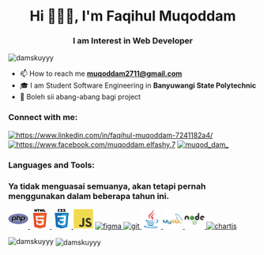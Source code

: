 <h1 align="center">Hi 👋👋👋, I'm Faqihul Muqoddam</h1>
<h3 align="center">I am Interest in Web Developer</h3>

<p align="left"> <img src="https://komarev.com/ghpvc/?username=damskuyyy&label=Profile%20views&color=0e75b6&style=flat" alt="damskuyyy" /> </p>

- 📫 How to reach me **muqoddam2711@gmail.com**
- 🎓 I am Student Software Engineering in **Banyuwangi State Polytechnic**
- 🌱 Boleh sii abang-abang bagi project

<h3 align="left">Connect with me:</h3>
<p align="left">
<a href="https://linkedin.com/in/https://www.linkedin.com/in/faqihul-muqoddam-7241182a4/" target="blank"><img align="center" src="https://raw.githubusercontent.com/rahuldkjain/github-profile-readme-generator/master/src/images/icons/Social/linked-in-alt.svg" alt="https://www.linkedin.com/in/faqihul-muqoddam-7241182a4/" height="30" width="40" /></a>
<a href="https://fb.com/https://www.facebook.com/muqoddam.elfashy.7" target="blank"><img align="center" src="https://raw.githubusercontent.com/rahuldkjain/github-profile-readme-generator/master/src/images/icons/Social/facebook.svg" alt="https://www.facebook.com/muqoddam.elfashy.7" height="30" width="40" /></a>
<a href="https://instagram.com/muqod_dam_" target="blank"><img align="center" src="https://raw.githubusercontent.com/rahuldkjain/github-profile-readme-generator/master/src/images/icons/Social/instagram.svg" alt="muqod_dam_" height="30" width="40" /></a>
</p>

<h3 align="left">Languages and Tools:</h3>
<h3 align="left">Ya tidak menguasai semuanya, akan tetapi pernah menggunakan dalam beberapa tahun ini.</h3>
<p align="left"> <a href="https://www.php.net" target="_blank" rel="noreferrer"> <img src="https://raw.githubusercontent.com/devicons/devicon/master/icons/php/php-original.svg" alt="php" width="40" height="40"/> <a href="https://www.w3.org/html/" target="_blank" rel="noreferrer"> <img src="https://raw.githubusercontent.com/devicons/devicon/master/icons/html5/html5-original-wordmark.svg" alt="html5" width="40" height="40"/> </a> <a href="https://www.w3schools.com/css/" target="_blank" rel="noreferrer"> <img src="https://raw.githubusercontent.com/devicons/devicon/master/icons/css3/css3-original-wordmark.svg" alt="css3" width="40" height="40"/> </a> <a href="https://developer.mozilla.org/en-US/docs/Web/JavaScript" target="_blank" rel="noreferrer"> <img src="https://raw.githubusercontent.com/devicons/devicon/master/icons/javascript/javascript-original.svg" alt="javascript" width="40" height="40"/></a>   <a href="https://www.figma.com/" target="_blank" rel="noreferrer"> <img src="https://www.vectorlogo.zone/logos/figma/figma-icon.svg" alt="figma" width="40" height="40"/> </a> <a href="https://git-scm.com/" target="_blank" rel="noreferrer"> <img src="https://www.vectorlogo.zone/logos/git-scm/git-scm-icon.svg" alt="git" width="40" height="40"/> </a>  <a href="https://www.java.com" target="_blank" rel="noreferrer"> <img src="https://raw.githubusercontent.com/devicons/devicon/master/icons/java/java-original.svg" alt="java" width="40" height="40"/> </a><a href="https://www.mysql.com/" target="_blank" rel="noreferrer"> <img src="https://raw.githubusercontent.com/devicons/devicon/master/icons/mysql/mysql-original-wordmark.svg" alt="mysql" width="40" height="40"/> </a> <a href="https://nodejs.org" target="_blank" rel="noreferrer"> <img src="https://raw.githubusercontent.com/devicons/devicon/master/icons/nodejs/nodejs-original-wordmark.svg" alt="nodejs" width="40" height="40"/> </a><a href="https://www.chartjs.org" target="_blank" rel="noreferrer"> <img src="https://www.chartjs.org/media/logo-title.svg" alt="chartjs" width="40" height="40"/></a></p>

<p><img align="left" src="https://github-readme-stats.vercel.app/api/top-langs?username=damskuyyy&show_icons=true&locale=en&layout=compact" alt="damskuyyy" /></p>

<p>&nbsp;<img align="center" src="https://github-readme-stats.vercel.app/api?username=damskuyyy&show_icons=true&locale=en" alt="damskuyyy" /></p>
